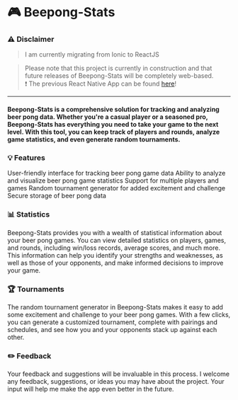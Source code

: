 # :video_game: Beepong-Stats

### :warning: Disclaimer

> I am currently migrating from Ionic to ReactJS

> Please note that this project is currently in construction and that future releases of Beepong-Stats will be completely web-based. \
> :heavy_exclamation_mark: The previous React Native App can be found [here](https://github.com/ITegs/beerpong-stats/releases/tag/alpha)!

---

#### Beepong-Stats is a comprehensive solution for tracking and analyzing beer pong data. Whether you're a casual player or a seasoned pro, Beepong-Stats has everything you need to take your game to the next level. With this tool, you can keep track of players and rounds, analyze game statistics, and even generate random tournaments.

### :bulb: Features

User-friendly interface for tracking beer pong game data
Ability to analyze and visualize beer pong game statistics
Support for multiple players and games
Random tournament generator for added excitement and challenge
Secure storage of beer pong data

### :bar_chart: Statistics

Beepong-Stats provides you with a wealth of statistical information about your beer pong games. You can view detailed statistics on players, games, and rounds, including win/loss records, average scores, and much more. This information can help you identify your strengths and weaknesses, as well as those of your opponents, and make informed decisions to improve your game.

### :trophy: Tournaments

The random tournament generator in Beepong-Stats makes it easy to add some excitement and challenge to your beer pong games. With a few clicks, you can generate a customized tournament, complete with pairings and schedules, and see how you and your opponents stack up against each other.

### :pencil2: Feedback

Your feedback and suggestions will be invaluable in this process. I welcome any feedback, suggestions, or ideas you may have about the project. Your input will help me make the app even better in the future.
